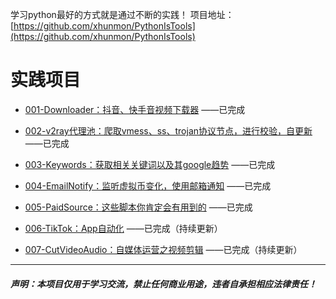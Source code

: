 学习python最好的方式就是通过不断的实践！
项目地址：[https://github.com/xhunmon/PythonIsTools](https://github.com/xhunmon/PythonIsTools) 


# 实践项目

- [001-Downloader：抖音、快手音视频下载器](./001-Downloader) ——已完成

- [002-v2ray代理池：爬取vmess、ss、trojan协议节点，进行校验，自更新](./002-V2rayPool) ——已完成

- [003-Keywords：获取相关关键词以及其google趋势](./003-Keywords) ——已完成

- [004-EmailNotify：监听虚拟币变化，使用邮箱通知](./004-EmailNotify) ——已完成

- [005-PaidSource：这些脚本你肯定会有用到的](./005-PaidSource) ——已完成

- [006-TikTok：App自动化](./006-TikTok) ——已完成（持续更新）

- [007-CutVideoAudio：自媒体运营之视频剪辑](./007-CutVideoAudio) ——已完成（持续更新）


----------

##### 声明：本项目仅用于学习交流，禁止任何商业用途，违者自承担相应法律责任！
